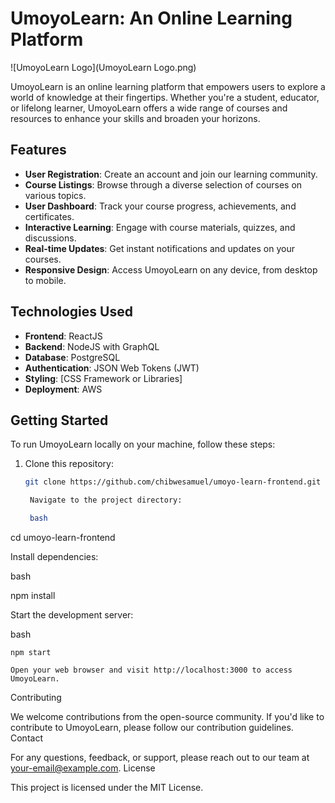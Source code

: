# UmoyoLearn: An Online Learning Platform

![UmoyoLearn Logo](UmoyoLearn Logo.png)

UmoyoLearn is an online learning platform that empowers users to explore a world of knowledge at their fingertips. Whether you're a student, educator, or lifelong learner, UmoyoLearn offers a wide range of courses and resources to enhance your skills and broaden your horizons.

## Features

- **User Registration**: Create an account and join our learning community.
- **Course Listings**: Browse through a diverse selection of courses on various topics.
- **User Dashboard**: Track your course progress, achievements, and certificates.
- **Interactive Learning**: Engage with course materials, quizzes, and discussions.
- **Real-time Updates**: Get instant notifications and updates on your courses.
- **Responsive Design**: Access UmoyoLearn on any device, from desktop to mobile.

## Technologies Used

- **Frontend**: ReactJS
- **Backend**: NodeJS with GraphQL
- **Database**: PostgreSQL
- **Authentication**: JSON Web Tokens (JWT)
- **Styling**: [CSS Framework or Libraries]
- **Deployment**: AWS

## Getting Started

To run UmoyoLearn locally on your machine, follow these steps:

1. Clone this repository:
   ```bash
   git clone https://github.com/chibwesamuel/umoyo-learn-frontend.git

    Navigate to the project directory:

    bash

cd umoyo-learn-frontend

Install dependencies:

bash

npm install

Start the development server:

bash

    npm start

    Open your web browser and visit http://localhost:3000 to access UmoyoLearn.

Contributing

We welcome contributions from the open-source community. If you'd like to contribute to UmoyoLearn, please follow our contribution guidelines.
Contact

For any questions, feedback, or support, please reach out to our team at your-email@example.com.
License

This project is licensed under the MIT License.
